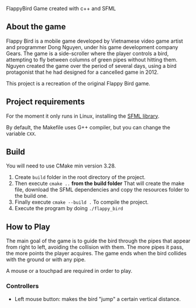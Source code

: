 FlappyBird Game created with c++ and SFML

## About the game

Flappy Bird is a mobile game developed by Vietnamese video game artist and programmer Dong Nguyen, under his game development company Gears. The game is a side-scroller where the player controls a bird, attempting to fly between columns of green pipes without hitting them. Nguyen created the game over the period of several days, using a bird protagonist that he had designed for a cancelled game in 2012.

This project is a recreation of the original Flappy Bird game.

## Project requirements

For the moment it only runs in Linux, installing the [SFML library](https://www.sfml-dev.org/).

By default, the Makefile uses G++ compiler, but you can change the variable `CXX`.

## Build

You will need to use CMake min version 3.28.

1. Create `build` folder in the root directory of the project.
2. Then execute `cmake ..` **from the build folder** That will create the make file, download the SFML dependencies and copy the resources folder to the build one.
3. Finally execute `cmake --build .` To compile the project.
4. Execute the program by doing `./flappy_bird`

## How to Play

The main goal of the game is to guide the bird through the pipes that appear from right to left, avoiding the collision with them. The more pipes it pass, the more points the player acquires. The game ends when the bird collides with the ground or with any pipe.

A mouse or a touchpad are required in order to play.

### Controllers

- Left mouse button: makes the bird "jump" a certain vertical distance. 
